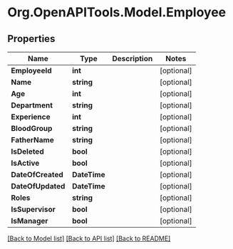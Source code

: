 # Org.OpenAPITools.Model.Employee

## Properties

Name | Type | Description | Notes
------------ | ------------- | ------------- | -------------
**EmployeeId** | **int** |  | [optional] 
**Name** | **string** |  | [optional] 
**Age** | **int** |  | [optional] 
**Department** | **string** |  | [optional] 
**Experience** | **int** |  | [optional] 
**BloodGroup** | **string** |  | [optional] 
**FatherName** | **string** |  | [optional] 
**IsDeleted** | **bool** |  | [optional] 
**IsActive** | **bool** |  | [optional] 
**DateOfCreated** | **DateTime** |  | [optional] 
**DateOfUpdated** | **DateTime** |  | [optional] 
**Roles** | **string** |  | [optional] 
**IsSupervisor** | **bool** |  | [optional] 
**IsManager** | **bool** |  | [optional] 

[[Back to Model list]](../README.md#documentation-for-models) [[Back to API list]](../README.md#documentation-for-api-endpoints) [[Back to README]](../README.md)

